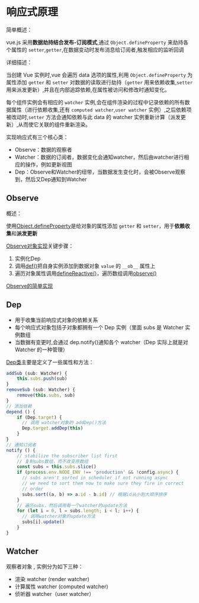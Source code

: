 # 响应式原理

简单概述：

vue.js 采用**数据劫持结合发布-订阅模式**,通过 `Object.defineProperty` 来劫持各个属性的 `setter`,`getter`,在数据变动时发布消息给订阅者,触发相应的监听回调

详细描述：

当创建 Vue 实例时,vue 会遍历 data 选项的属性,利用 `Object.defineProperty` 为属性添加 `getter` 和 `setter` 对数据的读取进行劫持（`getter` 用来依赖收集,`setter` 用来派发更新）,并且在内部追踪依赖,在属性被访问和修改时通知变化。

每个组件实例会有相应的 `watcher` 实例,会在组件渲染的过程中记录依赖的所有数据属性（进行依赖收集,还有 `computed watcher`,`user watcher` 实例）,之后依赖项被改动时,`setter` 方法会通知依赖与此 data 的 watcher 实例重新计算（派发更新）,从而使它关联的组件重新渲染。

实现响应式有三个核心类：

- Observe：数据的观察者
- Watcher：数据的订阅者，数据变化会通知watcher，然后由watcher进行相应的操作，例如更新视图
- Dep：Observe和Watcher的纽带，当数据发生变化时，会被Observe观察到，然后又Dep通知到Watcher

## Observe

概述：

使用[Object.defineProperty](./component/defineProperty.md)是给对象的属性添加 `getter` 和 `setter`，用于**依赖收集**和**派发更新**

[Observe对象实现](./component/Observer.md)关键步骤：

1. 实例化Dep
2. 调用[def()](./component/def.md)把自身实例添加到数据对象 `value` 的 `__ob__` 属性上
3. 遍历对象属性调用[defineReactive()](./component/defineReactive.md)，遍历数组调用[observe()](./component/observe.md)

[Observe的简单实现](./component/my-observe.md)

## Dep

- 用于收集当前响应式对象的依赖关系
- 每个响应式对象包括子对象都拥有一个 Dep 实例（里面 subs 是 Watcher 实例数组
- 当数据有变更时,会通过 dep.notify()通知各个 watcher（Dep 实际上就是对 Watcher 的一种管理）

[Dep类](./dep/dep.md)主要是定义了一些属性和方法：

```js
addSub (sub: Watcher) {
    this.subs.push(sub)
}
removeSub (sub: Watcher) {
    remove(this.subs, sub)
}
// 添加依赖
depend () {
    if (Dep.target) {
      // 调用 watcher对象的 addDep()方法
      Dep.target.addDep(this)
    }
}
// 通知订阅者
notify () {
    // stabilize the subscriber list first
    // 复制subs数组，而不改变原数组
    const subs = this.subs.slice()
    if (process.env.NODE_ENV !== 'production' && !config.async) {
      // subs aren't sorted in scheduler if not running async
      // we need to sort them now to make sure they fire in correct
      // order
      subs.sort((a, b) => a.id - b.id) // 根据id从小到大顺序排序
    }
    // 遍历subs，然后调用每一个watcher的update方法
    for (let i = 0, l = subs.length; i < l; i++) {
      // 调用watcher对象的update方法
      subs[i].update()
    }
}
```

## Watcher

观察者对象 , 实例分为如下三种：

- 渲染 watcher (render watcher)
- 计算属性 watcher (computed watcher)
- 侦听器 watcher（user watcher）